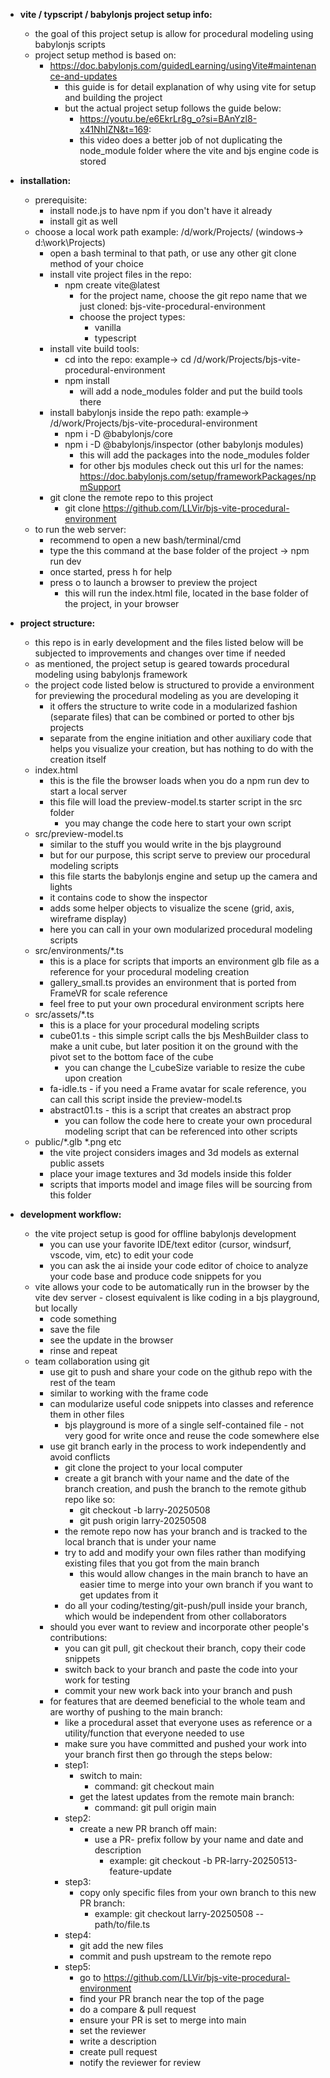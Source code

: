* **vite / typscript / babylonjs project setup info:**
    * the goal of this project setup is allow for procedural modeling using babylonjs scripts
    * project setup method is based on:
        * https://doc.babylonjs.com/guidedLearning/usingVite#maintenance-and-updates
            * this guide is for detail explanation of why using vite for setup and building the project
            * but the actual project setup follows the guide below: 
                * https://youtu.be/e6EkrLr8g_o?si=BAnYzl8-x41NhIZN&t=169:
                * this video does a better job of not duplicating the node_module folder where the vite and bjs engine code is stored

* **installation:**
    * prerequisite:
        * install node.js to have npm if you don't have it already
        * install git as well
    * choose a local work path example: /d/work/Projects/ (windows-> d:\work\Projects\)
        * open a bash terminal to that path, or use any other git clone method of your choice
        * install vite project files in the repo: 
            * npm create vite@latest
                * for the project name, choose the git repo name that we just cloned: bjs-vite-procedural-environment
                * choose the project types:
                    * vanilla
                    * typescript
        * install vite build tools:
            * cd into the repo: example-> cd /d/work/Projects/bjs-vite-procedural-environment
            * npm install
                * will add a node_modules folder and put the build tools there
        * install babylonjs inside the repo path: example-> /d/work/Projects/bjs-vite-procedural-environment
            * npm i -D @babylonjs/core
            * npm i -D @babylonjs/inspector (other babylonjs modules)
                * this will add the packages into the node_modules folder
                * for other bjs modules check out this url for the names: https://doc.babylonjs.com/setup/frameworkPackages/npmSupport
        * git clone the remote repo to this project 
            * git clone https://github.com/LLVir/bjs-vite-procedural-environment
    * to run the web server: 
        * recommend to open a new bash/terminal/cmd
        * type the this command at the base folder of the project -> npm run dev
        * once started, press h for help
        * press o to launch a browser to preview the project
            * this will run the index.html file, located in the base folder of the project, in your browser

* **project structure:** 
    * this repo is in early development and the files listed below will be subjected to improvements and changes over time if needed
    * as mentioned, the project setup is geared towards procedural modeling using babylonjs framework
    * the project code listed below is structured to provide a environment for previewing the procedural modeling as you are developing it
        * it offers the structure to write code in a modularized fashion (separate files) that can be combined or ported to other bjs projects
        * separate from the engine initiation and other auxiliary code that helps you visualize your creation, but has nothing to do with the creation itself
    * index.html
        * this is the file the browser loads when you do a npm run dev to start a local server
        * this file will load the preview-model.ts starter script in the src folder
            * you may change the code here to start your own script
    * src/preview-model.ts
        * similar to the stuff you would write in the bjs playground
        * but for our purpose, this script serve to preview our procedural modeling scripts
        * this file starts the babylonjs engine and setup up the camera and lights
        * it contains code to show the inspector
        * adds some helper objects to visualize the scene (grid, axis, wireframe display)
        * here you can call in your own modularized procedural modeling scripts
    * src/environments/*.ts
        * this is a place for scripts that imports an environment glb file as a reference for your procedural modeling creation 
        * gallery_small.ts provides an environment that is ported from FrameVR for scale reference
        * feel free to put your own procedural environment scripts here
    * src/assets/*.ts
        * this is a place for your procedural modeling scripts
        * cube01.ts - this simple script calls the bjs MeshBuilder class to make a unit cube, but later position it on the ground with the pivot set to the bottom face of the cube
            * you can change the l_cubeSize variable to resize the cube upon creation
        * fa-idle.ts - if you need a Frame avatar for scale reference, you can call this script inside the preview-model.ts
        * abstract01.ts - this is a script that creates an abstract prop
            * you can follow the code here to create your own procedural modeling script that can be referenced into other scripts
    * public/*.glb *.png etc
        * the vite project considers images and 3d models as external public assets 
        * place your image textures and 3d models inside this folder
        * scripts that imports model and image files will be sourcing from this folder


* **development workflow:**
    * the vite project setup is good for offline babylonjs development
        * you can use your favorite IDE/text editor (cursor, windsurf, vscode, vim, etc) to edit your code
        * you can ask the ai inside your code editor of choice to analyze your code base and produce code snippets for you
    * vite allows your code to be automatically run in the browser by the vite dev server - closest equivalent is like coding in a bjs playground, but locally
        * code something
        * save the file
        * see the update in the browser
        * rinse and repeat
    * team collaboration using git
        * use git to push and share your code on the github repo with the rest of the team
        * similar to working with the frame code
        * can modularize useful code snippets into classes and reference them in other files
            * bjs playground is more of a single self-contained file - not very good for write once and reuse the code somewhere else
        * use git branch early in the process to work independently and avoid conflicts
            * git clone the project to your local computer
            * create a git branch with your name and the date of the branch creation, and push the branch to the remote github repo like so:
                * git checkout -b larry-20250508
                * git push origin larry-20250508
            * the remote repo now has your branch and is tracked to the local branch that is under your name
            * try to add and modify your own files rather than modifying existing files that you got from the main branch
                * this would allow changes in the main branch to have an easier time to merge into your own branch if you want to get updates from it
            * do all your coding/testing/git-push/pull inside your branch, which would be independent from other collaborators
        * should you ever want to review and incorporate other people's contributions:
            * you can git pull, git checkout their branch, copy their code snippets
            * switch back to your branch and paste the code into your work for testing
            * commit your new work back into your branch and push
        * for features that are deemed beneficial to the whole team and are worthy of pushing to the main branch:
            * like a procedural asset that everyone uses as reference or a utility/function that everyone needed to use
            * make sure you have committed and pushed your work into your branch first then go through the steps below:
            * step1:
                * switch to main:
                    * command: git checkout main 
                * get the latest updates from the remote main branch:
                    * command: git pull origin main
            * step2:
                * create a new PR branch off main:
                    * use a PR- prefix follow by your name and date and description
                        * example: git checkout -b PR-larry-20250513-feature-update
            * step3:
                * copy only specific files from your own branch to this new PR branch:
                    * example: git checkout larry-20250508 -- path/to/file.ts
            * step4:
                * git add the new files 
                * commit and push upstream to the remote repo
            * step5:
                * go to https://github.com/LLVir/bjs-vite-procedural-environment
                * find your PR branch near the top of the page
                * do a compare & pull request
                * ensure your PR is set to merge into main
                * set the reviewer
                * write a description
                * create pull request
                * notify the reviewer for review



